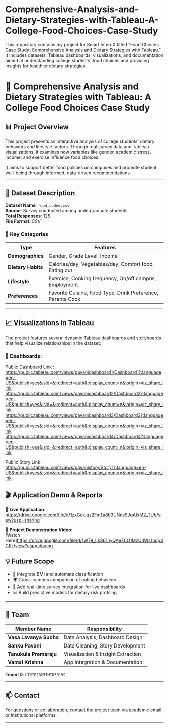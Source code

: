 # Comprehensive-Analysis-and-Dietary-Strategies-with-Tableau-A-College-Food-Choices-Case-Study
This repository contains my project for Smart InternX titled "Food Choices Case Study: Comprehensive Analysis and Dietary Strategies with Tableau." It includes datasets, Tableau dashboards, visualizations, and documentation aimed at understanding college students' food choices and providing insights for healthier dietary strategies.
# 🥗 Comprehensive Analysis and Dietary Strategies with Tableau: A College Food Choices Case Study

## 📊 Project Overview

This project presents an interactive analysis of college students' dietary behaviors and lifestyle factors. Through real survey data and Tableau visualizations, it examines how variables like gender, academic stress, income, and exercise influence food choices.

It aims to support better food policies on campuses and promote student well-being through informed, data-driven recommendations.

---

## 📂 Dataset Description

**Dataset Name**: `food_coded.csv`  
**Source**: Survey conducted among undergraduate students  
**Total Responses**: 125  
**File Format**: CSV

### 📄 Key Categories

| Type                  | Features |
|-----------------------|----------|
| **Demographics**      | Gender, Grade Level, Income |
| **Dietary Habits**    | Calories/day, Vegetables/day, Comfort food, Eating out |
| **Lifestyle**         | Exercise, Cooking frequency, On/off campus, Employment |
| **Preferences**       | Favorite Cuisine, Food Type, Drink Preference, Parents Cook |

---

## 📈 Visualizations in Tableau

The project features several dynamic Tableau dashboards and storyboards that help visualize relationships in the dataset:

### 🔹 Dashboards:
Public Dashboard Link :
https://public.tableau.com/views/pavanidashboard1/Dashboard1?:language=en-US&publish=yes&:sid=&:redirect=auth&:display_count=n&:origin=viz_share_link
https://public.tableau.com/views/pavanidashboard2/Dashboard2?:language=en-US&publish=yes&:sid=&:redirect=auth&:display_count=n&:origin=viz_share_link
https://public.tableau.com/views/pavanidashboard3/Dashboard3?:language=en-US&publish=yes&:sid=&:redirect=auth&:display_count=n&:origin=viz_share_link
https://public.tableau.com/views/pavanidashboard4/Dashboard4?:language=en-US&publish=yes&:sid=&:redirect=auth&:display_count=n&:origin=viz_share_link

Public Story Link  : https://public.tableau.com/views/pavanistory/Story1?:language=en-US&publish=yes&:sid=&:redirect=auth&:display_count=n&:origin=viz_share_link


## 🎬 Application Demo & Reports

📎 **Live Application**:  
https://drive.google.com/file/d/1zxGckIqz2FmTa8b3UNnv9JqAIxM2_TUb/view?usp=sharing

🎥 **Project Demonstration Video**:  
[Watch Here]https://drive.google.com/file/d/1W79_LkS61nyQAeZ0O1MzC3Ws1upp4GR-/view?usp=sharing

## 💡 Future Scope

- 🧮 Integrate BMI and automate classification  
- 🌍 Cross-campus comparison of eating behaviors  
- 🔄 Add real-time survey integration for live dashboards  
- 📊 Build predictive models for dietary risk profiling

---

## 👥 Team

| Member Name               | Responsibility                     |
|---------------------------|-------------------------------------|
| **Vasa Lavanya Sudha**    | Data Analysis, Dashboard Design     |
| **Sanku Pavani**          | Data Cleaning, Story Development    |
| **Tanukula Premaraju**    | Visualization & Insight Extraction  |
| **Vamsi Krishna**         | App Integration & Documentation     |

**Team ID**: `LTVIP2025TMID50199`

---

## 📫 Contact

For questions or collaboration, contact the project team via academic email or institutional platforms.

---


